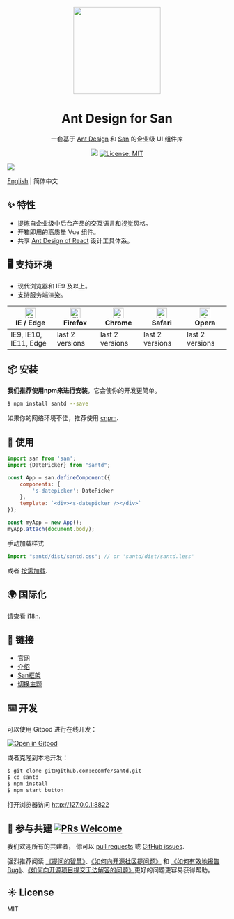 <p align="center">
  <a href="https://ecomfe.github.com/santd">
    <img width="200" src="https://b.bdstatic.com/searchbox/image/gcp/20191202/2915011424.png">
  </a>
</p>

<h1 align="center">Ant Design for San</h1>

<div align="center">
一套基于 <a href="https://ant.design/">Ant Design</a> 和 <a href="https://baidu.github.io/san/">San</a> 的企业级 UI 组件库

[![](https://flat.badgen.net/npm/v/santd?icon=npm)](https://www.npmjs.com/package/santd) [![License: MIT](https://img.shields.io/badge/License-MIT-yellow.svg)](https://opensource.org/licenses/MIT)
</div>

[![](https://cdn-images-1.medium.com/max/2000/1*NIlj0-TdLMbo_hzSBP8tmg.png)](http://ecomfe.github.io/santd)

[English](./README.md) | 简体中文

## ✨ 特性

- 提炼自企业级中后台产品的交互语言和视觉风格。
- 开箱即用的高质量 Vue 组件。
- 共享 [Ant Design of React](https://ant.design/docs/spec/introduce) 设计工具体系。

## 🖥 支持环境

- 现代浏览器和 IE9 及以上。
- 支持服务端渲染。

| [<img src="https://raw.githubusercontent.com/alrra/browser-logos/master/src/edge/edge_48x48.png" alt="IE / Edge" width="24px" height="24px" />](http://godban.github.io/browsers-support-badges/)</br>IE / Edge | [<img src="https://raw.githubusercontent.com/alrra/browser-logos/master/src/firefox/firefox_48x48.png" alt="Firefox" width="24px" height="24px" />](http://godban.github.io/browsers-support-badges/)</br>Firefox | [<img src="https://raw.githubusercontent.com/alrra/browser-logos/master/src/chrome/chrome_48x48.png" alt="Chrome" width="24px" height="24px" />](http://godban.github.io/browsers-support-badges/)</br>Chrome | [<img src="https://raw.githubusercontent.com/alrra/browser-logos/master/src/safari/safari_48x48.png" alt="Safari" width="24px" height="24px" />](http://godban.github.io/browsers-support-badges/)</br>Safari | [<img src="https://raw.githubusercontent.com/alrra/browser-logos/master/src/opera/opera_48x48.png" alt="Opera" width="24px" height="24px" />](http://godban.github.io/browsers-support-badges/)</br>Opera |
| --------------------------------------------------------------------------------------------------------------------------------------------------------------------------------------------------------------- | ----------------------------------------------------------------------------------------------------------------------------------------------------------------------------------------------------------------- | ------------------------------------------------------------------------------------------------------------------------------------------------------------------------------------------------------------- | ------------------------------------------------------------------------------------------------------------------------------------------------------------------------------------------------------------- | --------------------------------------------------------------------------------------------------------------------------------------------------------------------------------------------------------- |
| IE9, IE10, IE11, Edge                                                                                                                                                                                           | last 2 versions                                                                                                                                                                                                   | last 2 versions                                                                                                                                                                                               | last 2 versions                                                                                                                                                                                               | last 2 versions                                                                                                                                                                                           |

## 📦 安装

**我们推荐使用npm来进行安装**，它会使你的开发更简单。

```bash
$ npm install santd --save
```

如果你的网络环境不佳，推荐使用 [cnpm](https://github.com/cnpm/cnpm).

## 🔨 使用

```jsx
import san from 'san';
import {DatePicker} from "santd";

const App = san.defineComponent({
    components: {
        's-datepicker': DatePicker
    },
    template: `<div><s-datepicker /></div>`
});

const myApp = new App();
myApp.attach(document.body);
```

手动加载样式

```jsx
import "santd/dist/santd.css"; // or 'santd/dist/santd.less'
```

或者 [按需加载](https://ecomfe.github.io/santd/#docs/quickstart).

## 🌍 国际化

请查看 [i18n](http://ecomfe.github.io/santd/#docs/i18n).

## 🔗 链接

- [官网](https://ecomfe.github.io/)
- [介绍](https://ecomfe.github.io/santd/#docs/introduce)
- [San框架](https://baidu.github.io/san/)
- [切换主题](http://ecomfe.github.io/santd/#/docs/theme)

## ⌨️ 开发

可以使用 Gitpod 进行在线开发：

[![Open in Gitpod](https://gitpod.io/button/open-in-gitpod.svg)](https://gitpod.io/#https://github.com/ecomfe/santd)

或者克隆到本地开发：

```bash
$ git clone git@github.com:ecomfe/santd.git
$ cd santd
$ npm install
$ npm start button
```

打开浏览器访问 http://127.0.0.1:8822

## 🤝 参与共建 [![PRs Welcome](https://img.shields.io/badge/PRs-welcome-brightgreen.svg?style=flat-square)](https://github.com/ecomfe/santd/pulls)

我们欢迎所有的共建者， 你可以 [pull requests](https://github.com/ecomfe/santd/pulls) 或 [GitHub issues](https://github.com/ecomfe/santd/issues).

强烈推荐阅读 [《提问的智慧》](http://www.catb.org/~esr/faqs/smart-questions.html)、[《如何向开源社区提问题》](https://github.com/seajs/seajs/issues/545) 和 [《如何有效地报告 Bug》](http://www.chiark.greenend.org.uk/~sgtatham/bugs.html)、[《如何向开源项目提交无法解答的问题》](https://zhuanlan.zhihu.com/p/25795393)更好的问题更容易获得帮助。

## ☀️ License

MIT